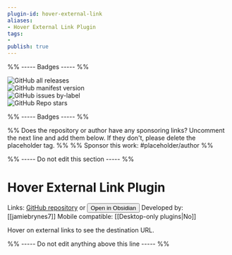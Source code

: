 ```yaml
---
plugin-id: hover-external-link
aliases:
- Hover External Link Plugin
tags: 
- 
publish: true
---
```


%% ----- Badges ----- %%

![GitHub all releases](https://img.shields.io/github/downloads/jamiebrynes7/obsidian-hover-external-link/total?color=573E7A&logo=github&style=for-the-badge)   
![GitHub manifest version](https://img.shields.io/github/manifest-json/v/jamiebrynes7/obsidian-hover-external-link?color=573E7A&logo=github&style=for-the-badge)   
![GitHub issues by-label](https://img.shields.io/github/issues/jamiebrynes7/obsidian-hover-external-link/help%20wanted?color=573E7A&logo=github&style=for-the-badge)   
![GitHub Repo stars](https://img.shields.io/github/stars/jamiebrynes7/obsidian-hover-external-link?color=573E7A&logo=github&style=for-the-badge)

%% ----- Badges ----- %%

%% Does the repository or author have any sponsoring links? Uncomment the next line and add them below. If they don't, please delete the placeholder tag. %%
%% Sponsor this work: #placeholder/author %%

%% ----- Do not edit this section ----- %%

# Hover External Link Plugin

Links: [GitHub repository](https://github.com/jamiebrynes7/obsidian-hover-external-link) or [<button id=HH>Open in Obsidian</button>](obsidian://goto-plugin?id=hover-external-link)
Developed by: [[jamiebrynes7]]
Mobile compatible: [[Desktop-only plugins|No]]

Hover on external links to see the destination URL.

%% ----- Do not edit anything above this line ----- %% 

